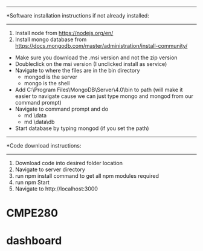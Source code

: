 ***************************************************************
*Software installation instructions if not already installed:
***************************************************************
1) Install node from https://nodejs.org/en/
2) Install mongo database from https://docs.mongodb.com/master/administration/install-community/
  - Make sure you download the .msi version and not the zip version
  - Doubleclick on the msi version (I unclicked install as service)
  - Navigate to where the files are in the bin directory
	- mongod is the server
	- mongo is the shell
  - Add C:\Program Files\MongoDB\Server\4.0\bin to path (will make it easier to navigate
	  cause we can just type mongo and mongod from our command prompt)
  - Navigate to command prompt and do
	   - md \data
	   - md \data\db
  - Start database by typing mongod (if you set the path)
  ***************************************************************
  *Code download instructions:
  ***************************************************************
1) Download code into desired folder location
2) Navigate to server directory
3) run npm install command to get all npm modules required
4) run npm Start
5) Navigate to http://localhost:3000
# CMPE280
# dashboard
